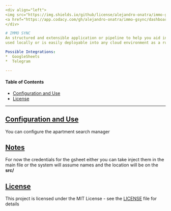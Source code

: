 ```yaml
---
<div align="left">
<img src="https://img.shields.io/github/license/alejandro-onatra/immo-gsync">
<a href="https://app.codacy.com/gh/alejandro-onatra/immo-gsync/dashboard"><img src="https://app.codacy.com/project/badge/Grade/088ae3bac1c34b879aa072109570327f"/></a>
</div>

# IMMO SYNC
An structured and extensible application or pipeline to help you aid in your apartment search. This application can to be
used locally or is easily deployable into any cloud environment as a runnable docker image.

Possible Integrations:
*  GoogleSheets
*  Telegram

---
```

#### Table of Contents
*  [Configuration and Use](#configuration)
*  [License](#license)
---
## [Configuration and Use](#configuration)
You can configure the apartment search manager 

## [Notes](#notes)
For now the credentials for the gsheet either you can take inject them in the main file or the system will assume names and the location will be on the __src/__

## [License](#license)
This project is licensed under the MIT License - see the [LICENSE](LICENSE) file for details